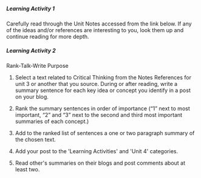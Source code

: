 ##### Learning Activity 1

Carefully read through the Unit Notes accessed from the link below.  If any of the ideas and/or references are interesting to you, look them up and continue reading for more depth.

##### Learning Activity 2

Rank-Talk-Write Purpose

1. Select a text related to Critical Thinking from the Notes References for unit 3 or another that you source. During or after reading, write a summary sentence for each key idea or concept you identify in a post on your blog.

2. Rank the summary sentences in order of importance \(“1” next to most important, “2” and “3” next to the second and third most important summaries of each concept.\)

3. Add to the ranked list of sentences a one or two paragraph summary of the chosen text.

4. Add your post to the 'Learning Activities' and 'Unit 4' categories.

5. Read other's summaries on their blogs and post comments about at least two.



